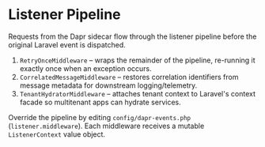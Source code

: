 # Listener Pipeline

Requests from the Dapr sidecar flow through the listener pipeline before the original Laravel event is dispatched.

1. `RetryOnceMiddleware` – wraps the remainder of the pipeline, re-running it exactly once when an exception occurs.
2. `CorrelatedMessageMiddleware` – restores correlation identifiers from message metadata for downstream logging/telemetry.
3. `TenantHydratorMiddleware` – attaches tenant context to Laravel's context facade so multitenant apps can hydrate services.

Override the pipeline by editing `config/dapr-events.php` (`listener.middleware`). Each middleware receives a mutable `ListenerContext` value object.
